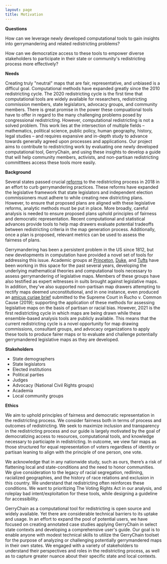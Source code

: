 ```yaml
---
layout: page
title: Motivation
---
```


**Questions** 

How can we leverage newly developed computational tools to gain insights into gerrymandering and related redistricting problems?

How can we democratize access to these tools to empower diverse stakeholders to participate in their state or community's redistricting process more effectively?

**Needs**

Creating truly "neutral" maps that are fair, representative, and unbiased is a difficul goal. Computational methods have expanded greatly since the 2010 redistricting cycle. The 2020 redistricting cycle is the first time that computational tools are widely available for researchers, redistricting commission members, state legislators, advocacy groups, and community members. There is great promise in the power these compuational tools have to offer in regard to the many challenging problems posed by congressional redistricting. However, computational redistricting is not a solved problem. This work lies at the intersection of multiple fields – mathematics, political science, public policy, human geography, history, legal studies – and requires expansive and in-depth study to advance towards generally agreed upon processes and applications. Our project aims to contribute to redistricting work by evaluating one newly developed computational tool, GerryChain, and using these insights to develop a guide that will help community members, activists, and non-partisan redistricting committtees access these tools more easily.

**Background**

Several states passed crucial [reforms](https://www.brennancenter.org/our-work/analysis-opinion/citizen-and-legislative-efforts-reform-redistricting-2018) to the redistricting process in 2018 in an effort to curb gerrymandering practices. These reforms have expanded the legislative framework that state legislators and independent election commissioners must adhere to while creating new districting plans. However, to ensure that proposed plans are aligned with these legislative reforms, analytic methods must be put in place. More broadly, careful analysis is needed to ensure proposed plans uphold principles of fairness and democratic representation. Recent computational and statistical advances provide tools to help map drawers evaluate potential tradeoffs between redistricting criteria in the map generation process. Additionally, once a plan is proposed, relevant metrics can be used to assess the fairness of plans. 

Gerrymandering has been a persistent problem in the US since 1812, but new developments in computation have provided a novel set of tools for addressing this issue. Academic groups at [Princeton](https://gerrymander.princeton.edu/), [Duke](https://sites.duke.edu/quantifyinggerrymandering/), and [Tufts](https://mggg.org/) have been working in this space for the past several years, developing the underlying mathematical theories and computational tools necessary to assess gerrymandering of legislative maps. Members of these groups have also testified as expert witnesses in suits brought against legislative maps. In addition, they've also supported non-partisan map drawers attempting to rectify maps deemed unconstitutional, and in one instance, even produced an [amicus curiae brief](https://mggg.org/SCOTUS-MathBrief.pdf) submitted to the Supreme Court in Rucho v. Common Cause (2019); supporting the application of these methods for assessing legislative maps on the basis of partisan or racial bias. However, 2021 is the first redistricting cycle in which maps are being drawn while these ensemble-based analysis tools are publicly available. This means that the current redistricting cycle is a novel opportunity for map drawing commissions, consultant groups, and advocacy organizations to apply these tools to produce fairer maps or to evaluate and challenge potentially gerrymandered legislative maps as they are developed.

**Stakeholders**

* State demographers
* State legislators
* Elected institutions
* Political parties
* Judges
* Advocacy (National Civil Rights groups)
* Academia
* Local community groups

**Ethics**

We aim to uphold principles of fairness and democratic representation in the redistricting process. We consider fairness both in terms of process and outcomes of redistricting. We seek to maximize inclusion and transparency in the redistricting process and our guide is largely motivated by the goal of democratizing access to resources, computational tools, and knowledge necessary to particiapte in redistricting. In outcome, we view fair maps as those structured for equal representation of voters regardless of identity or partisan leaning to align with the principle of one person, one vote.

We acknowledge that in any nationwide study, such as ours, there’s a risk of flattening local and state-conditions and the need to honor communities. We give consideration to the legacy of racial segregation, redlining, racialized geographies, and the history of race relations and exclusion in this country. We understand that redistricting often reinforces these conditions. We want to prioritizing The Voting Rights Act in our analysis, and roleplay bad intent/exploitation for these tools, while designing a guideline for accessibility.


GerryChain as a computational tool for redistricting is open source and widely available. Yet there are considerable technical barriers to its uptake and usage. In an effort to expand the pool of potential users, we have focused on creating annotated case studies applying GerryChain in select state contexts and developing a comprehensive user's guide. Our goal is to enable anyone with modest technical skills to utilize the GerryChain toolset for the purpose of analyzing or challenging potentially gerrymandered maps in their own states. We engaged with a variety of stakeholders to understand their perspectives and roles in the redistricting process, as well as to capture greater nuance about their specific state and local contexts. 

